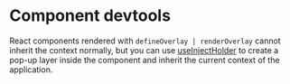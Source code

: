 # Component devtools

React components rendered with `defineOverlay | renderOverlay` cannot inherit the context normally, but you can use [useInjectHolder](/zh/react/holder) to create a pop-up layer inside the component and inherit the current context of the application.
